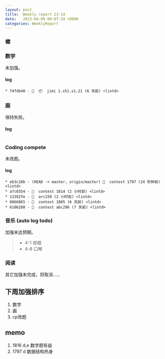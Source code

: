 ```yaml
---
layout: post
title:  Weekly report 23-14
date:   2023-04-09 00:07:34 +0800
categories: WeeklyReport
---
```


### 健

### 数学

未加强。

#### log
```
* 74fdb40 - 🤖  📦  jimi 1.ch1.s1.21 (6 天前) <lintd>
```

### 画

保持失败。

#### log
```

```

### Coding compete

未改题。

#### log
```
* eb3c10b - (HEAD -> master, origin/master) 🎉  contest 1797 (24 秒钟前) <lintd>
* a7c0354 - 🎉  contest 1814 (2 小时前) <lintd>
* 13392fe - 🎉  arc159 (2 小时前) <lintd>
* 8866865 - 🎉  contest 1805 (6 天前) <lintd>
* 6106280 - 🎉  contest abc296 (7 天前) <lintd>
```

### 音乐 (auto log todo)

加强未达预期。

> - 4-1 视唱
> - 4-8 口琴

### 阅读

其它加强未完成，将取消……

## 下周加强排序

1. 数学
2. 画
3. cp改题

## memo

1. 1816 d,e 数学题有益
2. 1797 d 数据结构热身
